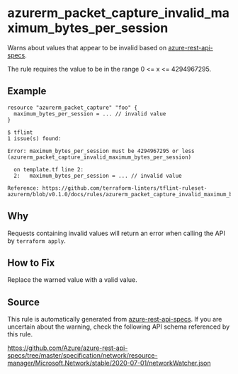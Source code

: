<!--- This file generated by `tools/apispec-rule-gen/main.go`. DO NOT EDIT --->

# azurerm_packet_capture_invalid_maximum_bytes_per_session

Warns about values that appear to be invalid based on [azure-rest-api-specs](https://github.com/Azure/azure-rest-api-specs).

The rule requires the value to be in the range 0 <= x <= 4294967295.

## Example

```hcl
resource "azurerm_packet_capture" "foo" {
  maximum_bytes_per_session = ... // invalid value
}
```

```
$ tflint
1 issue(s) found:

Error: maximum_bytes_per_session must be 4294967295 or less (azurerm_packet_capture_invalid_maximum_bytes_per_session)

  on template.tf line 2:
  2:   maximum_bytes_per_session = ... // invalid value

Reference: https://github.com/terraform-linters/tflint-ruleset-azurerm/blob/v0.1.0/docs/rules/azurerm_packet_capture_invalid_maximum_bytes_per_session.md

```

## Why

Requests containing invalid values will return an error when calling the API by `terraform apply`.

## How to Fix

Replace the warned value with a valid value.

## Source

This rule is automatically generated from [azure-rest-api-specs](https://github.com/Azure/azure-rest-api-specs). If you are uncertain about the warning, check the following API schema referenced by this rule.

https://github.com/Azure/azure-rest-api-specs/tree/master/specification/network/resource-manager/Microsoft.Network/stable/2020-07-01/networkWatcher.json
